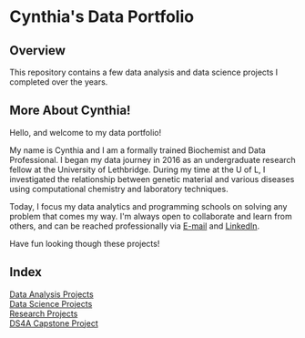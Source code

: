 # Cynthia's Data Portfolio

## Overview
This repository contains a few data analysis and data science projects I completed over the years.

## More About Cynthia!
Hello, and welcome to my data portfolio! 

My name is Cynthia and I am a formally trained Biochemist and Data Professional. I began my data journey in 2016 as an undergraduate research fellow at the University of Lethbridge. During my time at the U of L, I investigated the relationship between genetic material and various diseases using computational chemistry and laboratory techniques. 

Today, I focus my data analytics and programming schools on solving any problem that comes my way. I'm always open to collaborate and learn from others, and can be reached professionally via [E-mail](mailto:cynthiafonderson@gmail.com) and [LinkedIn](https://www.linkedin.com/in/cynthiafonderson/).

Have fun looking though these projects!


## Index
[Data Analysis Projects](https://github.com/cfonderson/portfolio/tree/main/Data%20Analytics) <br>
[Data Science Projects](https://github.com/cfonderson/portfolio/tree/main/Data%20Science) <br>
[Research Projects](https://github.com/cfonderson/portfolio/tree/main/Research) <br>
[DS4A Capstone Project](https://github.com/cfonderson/portfolio/tree/main/DS4A%20Capstone)

